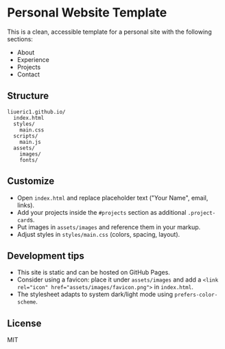 # Personal Website Template

This is a clean, accessible template for a personal site with the following sections:

- About
- Experience
- Projects
- Contact

## Structure

```
liueric1.github.io/
  index.html
  styles/
    main.css
  scripts/
    main.js
  assets/
    images/
    fonts/
```

## Customize

- Open `index.html` and replace placeholder text ("Your Name", email, links).
- Add your projects inside the `#projects` section as additional `.project-card`s.
- Put images in `assets/images` and reference them in your markup.
- Adjust styles in `styles/main.css` (colors, spacing, layout).

## Development tips

- This site is static and can be hosted on GitHub Pages.
- Consider using a favicon: place it under `assets/images` and add a `<link rel="icon" href="assets/images/favicon.png">` in `index.html`.
- The stylesheet adapts to system dark/light mode using `prefers-color-scheme`.

## License

MIT

